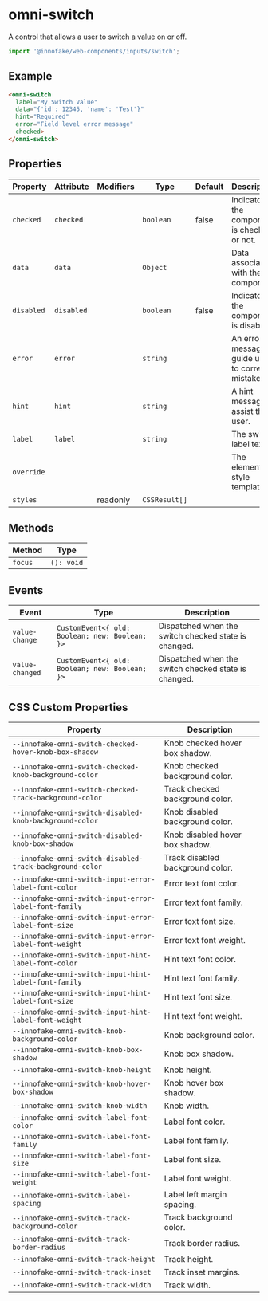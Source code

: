 # omni-switch

A control that allows a user to switch a value on or off.

```js 
import '@innofake/web-components/inputs/switch'; 
```

## Example

```html
<omni-switch  label="My Switch Value"  data="{'id': 12345, 'name': 'Test'}"  hint="Required"  error="Field level error message"  checked></omni-switch>
```

## Properties

| Property   | Attribute  | Modifiers | Type          | Default | Description                                      |
|------------|------------|-----------|---------------|---------|--------------------------------------------------|
| `checked`  | `checked`  |           | `boolean`     | false   | Indicator if the component is checked or not.    |
| `data`     | `data`     |           | `Object`      |         | Data associated with the component.              |
| `disabled` | `disabled` |           | `boolean`     | false   | Indicator if the component is disabled.          |
| `error`    | `error`    |           | `string`      |         | An error message to guide users to correct a mistake. |
| `hint`     | `hint`     |           | `string`      |         | A hint message to assist the user.               |
| `label`    | `label`    |           | `string`      |         | The switch label text.                           |
| `override` |            |           |               |         | The element style template.                      |
| `styles`   |            | readonly  | `CSSResult[]` |         |                                                  |

## Methods

| Method  | Type       |
|---------|------------|
| `focus` | `(): void` |

## Events

| Event           | Type                                           | Description                                      |
|-----------------|------------------------------------------------|--------------------------------------------------|
| `value-change`  | `CustomEvent<{ old: Boolean; new: Boolean; }>` | Dispatched when the switch checked state is changed. |
| `value-changed` | `CustomEvent<{ old: Boolean; new: Boolean; }>` | Dispatched when the switch checked state is changed. |

## CSS Custom Properties

| Property                                         | Description                      |
|--------------------------------------------------|----------------------------------|
| `--innofake-omni-switch-checked-hover-knob-box-shadow` | Knob checked hover box shadow.   |
| `--innofake-omni-switch-checked-knob-background-color` | Knob checked background color.   |
| `--innofake-omni-switch-checked-track-background-color` | Track checked background color.  |
| `--innofake-omni-switch-disabled-knob-background-color` | Knob disabled background color.  |
| `--innofake-omni-switch-disabled-knob-box-shadow` | Knob disabled hover box shadow.  |
| `--innofake-omni-switch-disabled-track-background-color` | Track disabled background color. |
| `--innofake-omni-switch-input-error-label-font-color` | Error text font color.           |
| `--innofake-omni-switch-input-error-label-font-family` | Error text font family.          |
| `--innofake-omni-switch-input-error-label-font-size` | Error text font size.            |
| `--innofake-omni-switch-input-error-label-font-weight` | Error text font weight.          |
| `--innofake-omni-switch-input-hint-label-font-color` | Hint text font color.            |
| `--innofake-omni-switch-input-hint-label-font-family` | Hint text font family.           |
| `--innofake-omni-switch-input-hint-label-font-size` | Hint text font size.             |
| `--innofake-omni-switch-input-hint-label-font-weight` | Hint text font weight.           |
| `--innofake-omni-switch-knob-background-color`   | Knob background color.           |
| `--innofake-omni-switch-knob-box-shadow`         | Knob box shadow.                 |
| `--innofake-omni-switch-knob-height`             | Knob height.                     |
| `--innofake-omni-switch-knob-hover-box-shadow`   | Knob hover box shadow.           |
| `--innofake-omni-switch-knob-width`              | Knob width.                      |
| `--innofake-omni-switch-label-font-color`        | Label font color.                |
| `--innofake-omni-switch-label-font-family`       | Label font family.               |
| `--innofake-omni-switch-label-font-size`         | Label font size.                 |
| `--innofake-omni-switch-label-font-weight`       | Label font weight.               |
| `--innofake-omni-switch-label-spacing`           | Label left margin spacing.       |
| `--innofake-omni-switch-track-background-color`  | Track background color.          |
| `--innofake-omni-switch-track-border-radius`     | Track border radius.             |
| `--innofake-omni-switch-track-height`            | Track height.                    |
| `--innofake-omni-switch-track-inset`             | Track inset margins.             |
| `--innofake-omni-switch-track-width`             | Track width.                     |
